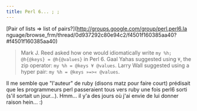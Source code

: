 ```yaml
---
title: Perl 6... ; ;
---
```


[Pair of lists => list of pairs?](http://groups.google.com/group/perl.perl6.la
nguage/browse_frm/thread/0d937292c80e94c2/f4501f160385aa40?#f4501f160385aa40)

> Mark J. Reed asked how one would idiomatically write `my %h; @h{@keys} =
@h{@values}` in Perl 6. Gaal Yahas suggested using `¥`, the zip operator: `my
%h = @keys ¥ @values`. Larry Wall suggested using a hyper pair: `my %h = @keys
»=>« @values`.

Il me semble que "l'auteur" de ruby (disons matz pour faire court) prédisait
que les programmeurs perl passeraient tous vers ruby une fois perl6 sorti
(s'il sortait un jour...). Hmm... il y'a des jours où j'ai envie de lui donner
raison hein... :)


